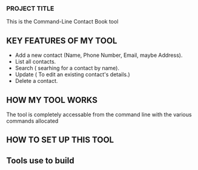 ### PROJECT TITLE

This is the Command-Line Contact Book tool

## KEY FEATURES OF MY TOOL

- Add a new contact (Name, Phone Number, Email, maybe Address).
- List all contacts.
- Search ( searhing for a contact by name).
- Update ( To edit an existing contact's details.)
- Delete a contact.

## HOW MY TOOL WORKS

The tool is completely accessable from the command line with the various commands allocated

## HOW TO SET UP THIS TOOL

## Tools use to build
